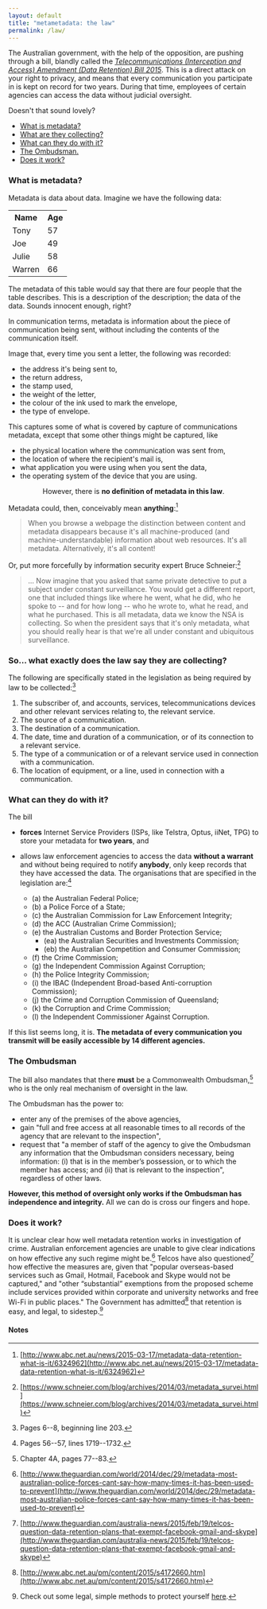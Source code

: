 ```yaml
---
layout: default
title: "metametadata: the law"
permalink: /law/
---
```


The Australian government, with the help of the opposition,
are pushing through a bill, blandly called
the [_Telecommunications (Interception and Access) Amendment
(Data Retention) Bill 2015_](http://parlinfo.aph.gov.au/parlInfo/search/display/display.w3p;query=Id:%22legislation/bills/r5375_third-reps/0000%22).
This is a direct attack on your right to
privacy, and means that every communication you participate in is
kept on record for two years. During that time, employees of
certain agencies can access the data without judicial
oversight.

Doesn't that sound <span class="glyphicon glyphicon-heart"></span>lovely<span class="glyphicon glyphicon-heart"></span>?

- [What is metadata?](#what)
- [What are they collecting?](#collecting)
- [What can they do with it?](#do)
- [The Ombudsman.](#ombudsman)
- [Does it work?](#work)

### <span class="glyphicon glyphicon-barcode"></span> <a name="what"></a>What is metadata?
Metadata is data about data. Imagine we have the following data:

<div align="center">
    <table class="table table-striped table-hover">
        <tr>
            <th>Name</th>
            <th>Age</th>
        </tr>
          <tr>
            <td>Tony</td>
            <td>57</td>
          </tr>
          <tr>
            <td>Joe</td>
            <td>49</td>
          </tr>
          <tr>
            <td>Julie</td>
            <td>58</td>
          </tr>
          <tr>
            <td>Warren</td>
            <td>66</td>
          </tr>
    </table>
</div>

The metadata of this table would say that there are four
people that the table describes. This is a description of the
description; the data of the data. Sounds innocent enough, right?

In communication terms, metadata
is information about the piece of communication being sent, without
including the contents of the communication itself.

Image that, every time you sent a letter, the following was recorded:

- the address it's being sent to,
- the return address,
- the stamp used,
- the weight of the letter,
- the colour of the ink used to mark the envelope,
- the type of envelope.

This captures some of what is covered by capture of communications metadata, except that
some other things might be captured, like

- the physical location where the communication was sent from,
- the location of where the recipient's mail is,
- what application you were using when you sent the data,
- the operating system of the device that you are using.

<p class="lead" align="center">However, there is <strong>no definition of metadata in this law</strong>.</p>

Metadata could, then, conceivably mean __anything__:[^nodef]

>When you browse a webpage the distinction between content and metadata disappears because it's all
machine-produced (and machine-understandable) information about web resources. It's all metadata. Alternatively,
it's all content!

Or, put more forcefully by information security expert Bruce Schneier:[^schneier]

>... Now imagine that you asked that same private detective to put a subject under constant surveillance.
You would get a different report, one that included things like where he went, what he did, who he spoke to -- and for how long -- who he wrote to, what he read, and what he purchased. This is all metadata, data we know the NSA is collecting. So when the president says that it's only metadata, what you should really hear is that we're all under constant and ubiquitous surveillance.

### <span class="glyphicon glyphicon-save"></span> <a name="collecting"></a>So... what exactly does the law say they are collecting?
The following are specifically stated in the legislation as being required by law to
be collected:[^collection]

1. The subscriber of, and accounts, services, telecommunications devices and
other relevant services relating to, the relevant service.
1. The source of a communication.
1. The destination of a communication.
1. The date, time and duration of a communication, or of its connection to a relevant service.
1. The type of a communication or of a relevant service used in connection with a communication.
1. The location of equipment, or a line, used in connection with a communication.

### <span class="glyphicon glyphicon-list"></span> What can they do with it? <a name="do"></a>

The bill

- __forces__ Internet Service Providers (ISPs, like Telstra, Optus, iiNet, TPG) to
store your metadata for __two years__, and

- allows law enforcement agencies to access the data __without a warrant__ and
without being required to notify __anybody__, only keep records that they
have accessed the data. The
organisations that are specified in the legislation are:[^agencies]

    - (a) the Australian Federal Police;
    - (b) a Police Force of a State;
    - (c) the Australian Commission for Law Enforcement Integrity;
    - (d) the ACC (Australian Crime Commission);
    - (e) the Australian Customs and Border Protection Service;
        - (ea) the Australian Securities and Investments Commission;
        - (eb) the Australian Competition and Consumer Commission;
    - (f) the Crime Commission;
    - (g) the Independent Commission Against Corruption;
    - (h) the Police Integrity Commission;
    - (i) the IBAC (Independent Broad-based Anti-corruption Commission);
    - (j) the Crime and Corruption Commission of Queensland;
    - (k) the Corruption and Crime Commission;
    - (l) the Independent Commissioner Against Corruption.

If this list seems long, it is.
__The metadata of every communication you transmit will be easily accessible by 14
different agencies.__

### <span class="glyphicon glyphicon-user"></span> The Ombudsman<a name="ombudsman"></a>

The bill also mandates that there __must__ be a Commonwealth Ombudsman,[^ombudsman] who
is the only real mechanism of oversight in the law.

The Ombudsman has the power to:

- enter any of the premises of the above agencies,
- gain "full and free access at all reasonable times to all records of the agency that are relevant to the inspection",
- request that "a member of staff of the agency to give the Ombudsman any information that the Ombudsman considers necessary, being information:
(i) that is in the member’s possession, or to which the member has access; and (ii) that is relevant to the inspection", regardless
of other laws.

__However, this method of oversight only works if the Ombudsman has independence and integrity.__ All we can do is cross
our fingers and hope.

### <span class="glyphicon glyphicon-flash"></span> Does it work?<a name="work"></a>
It is unclear clear how well metadata retention works in investigation of crime. Australian enforcement agencies
are unable to give clear indications on how effective any such regime might be.[^effectiveness]
Telcos have also questioned[^telcos] how effective the measures are, given that "popular overseas-based services such as Gmail, Hotmail, Facebook and Skype would not be captured," and
"other “substantial” exemptions from the proposed scheme include services provided within corporate and university networks and free Wi-Fi in public places."
The Government has admitted[^admission] that
retention is easy, and legal, to sidestep.[^sidestep]

#### Notes
[^nodef]: [http://www.abc.net.au/news/2015-03-17/metadata-data-retention-what-is-it/6324962](http://www.abc.net.au/news/2015-03-17/metadata-data-retention-what-is-it/6324962)
[^collection]: Pages 6--8, beginning line 203.
[^agencies]: Pages 56--57, lines 1719--1732.
[^ombudsman]: Chapter 4A, pages 77--83.
[^sidestep]: Check out some legal, simple methods to protect yourself [here](/protect/).
[^effectiveness]: [http://www.theguardian.com/world/2014/dec/29/metadata-most-australian-police-forces-cant-say-how-many-times-it-has-been-used-to-prevent](http://www.theguardian.com/world/2014/dec/29/metadata-most-australian-police-forces-cant-say-how-many-times-it-has-been-used-to-prevent)
[^schneier]: [https://www.schneier.com/blog/archives/2014/03/metadata_survei.html](https://www.schneier.com/blog/archives/2014/03/metadata_survei.html)
[^telcos]: [http://www.theguardian.com/australia-news/2015/feb/19/telcos-question-data-retention-plans-that-exempt-facebook-gmail-and-skype](http://www.theguardian.com/australia-news/2015/feb/19/telcos-question-data-retention-plans-that-exempt-facebook-gmail-and-skype)
[^admission]: [http://www.abc.net.au/pm/content/2015/s4172660.htm](http://www.abc.net.au/pm/content/2015/s4172660.htm)
